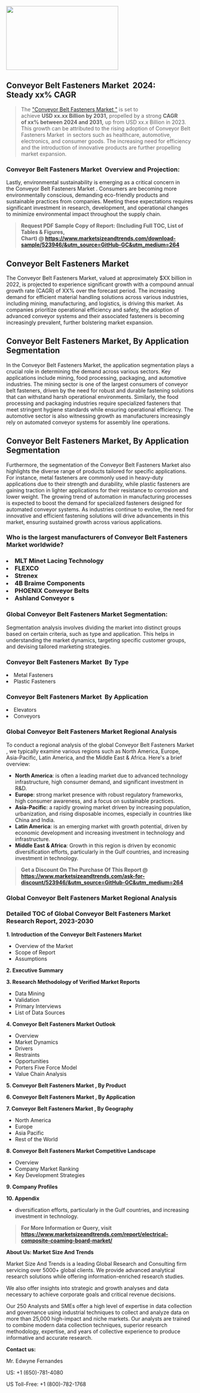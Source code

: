 <p><img class="alignnone size-medium wp-image-20088" src="https://ffe5etoiles.com/wp-content/uploads/2024/12/MST1-300x171.png" alt="" width="300" height="171" /></p><h2 id="ember46" class="ember-view reader-text-block__heading-2">Conveyor Belt Fasteners Market &nbsp;2024: Steady&nbsp;xx% CAGR</h2><blockquote id="ember47" class="ember-view reader-text-block__blockquote">The&nbsp;<a class="app-aware-link " href="https://www.marketsizeandtrends.com/download-sample/523946/&utm_source=GitHub-GC&utm_medium=264" target="_blank" data-test-app-aware-link="">"Conveyor Belt Fasteners Market "</a>&nbsp;is set to achieve&nbsp;<strong>USD&nbsp;xx.xx&nbsp;Billion by 2031,</strong>&nbsp;propelled by a strong&nbsp;<strong>CAGR of&nbsp;xx% between 2024 and 2031,</strong>&nbsp;up from USD xx.x Billion in 2023. This growth can be attributed to the rising adoption of&nbsp;Conveyor Belt Fasteners Market &nbsp;in sectors such as healthcare, automotive, electronics, and consumer goods. The increasing need for efficiency and the introduction of innovative products are further propelling market expansion.</blockquote><h3 id="ember48" class="ember-view reader-text-block__heading-3">Conveyor Belt Fasteners Market &nbsp;Overview and Projection:</h3><p id="ember49" class="ember-view reader-text-block__paragraph">Lastly, environmental sustainability is emerging as a critical concern in the&nbsp;Conveyor Belt Fasteners Market . Consumers are becoming more environmentally conscious, demanding eco-friendly products and sustainable practices from companies. Meeting these expectations requires significant investment in research, development, and operational changes to minimize environmental impact throughout the supply chain.</p><blockquote id="ember50" class="ember-view reader-text-block__blockquote"><strong>Request PDF Sample Copy of Report: (Including Full TOC, List of Tables &amp; Figures, Chart)&nbsp;@&nbsp;<strong><a href="https://www.marketsizeandtrends.com/download-sample/523946/&utm_source=GitHub-GC&utm_medium=264" target="_blank">https://www.marketsizeandtrends.com/download-sample/523946/&utm_source=GitHub-GC&utm_medium=264</a></strong></strong></blockquote><h3 class=""> <h2>Conveyor Belt Fasteners Market</h2><p>The Conveyor Belt Fasteners Market, valued at approximately $XX billion in 2022, is projected to experience significant growth with a compound annual growth rate (CAGR) of XX% over the forecast period. The increasing demand for efficient material handling solutions across various industries, including mining, manufacturing, and logistics, is driving this market. As companies prioritize operational efficiency and safety, the adoption of advanced conveyor systems and their associated fasteners is becoming increasingly prevalent, further bolstering market expansion.</p><h2>Conveyor Belt Fasteners Market, By Application Segmentation</h2><p>In the Conveyor Belt Fasteners Market, the application segmentation plays a crucial role in determining the demand across various sectors. Key applications include mining, food processing, packaging, and automotive industries. The mining sector is one of the largest consumers of conveyor belt fasteners, driven by the need for robust and durable fastening solutions that can withstand harsh operational environments. Similarly, the food processing and packaging industries require specialized fasteners that meet stringent hygiene standards while ensuring operational efficiency. The automotive sector is also witnessing growth as manufacturers increasingly rely on automated conveyor systems for assembly line operations.</p><h2>Conveyor Belt Fasteners Market, By Application Segmentation</h2><p>Furthermore, the segmentation of the Conveyor Belt Fasteners Market also highlights the diverse range of products tailored for specific applications. For instance, metal fasteners are commonly used in heavy-duty applications due to their strength and durability, while plastic fasteners are gaining traction in lighter applications for their resistance to corrosion and lower weight. The growing trend of automation in manufacturing processes is expected to boost the demand for specialized fasteners designed for automated conveyor systems. As industries continue to evolve, the need for innovative and efficient fastening solutions will drive advancements in this market, ensuring sustained growth across various applications.</p></h3><h3 id="" class="">Who is the largest manufacturers of&nbsp;Conveyor Belt Fasteners Market worldwide?</h3><h3 class=""></Li><Li>MLT Minet Lacing Technology</Li><Li> FLEXCO</Li><Li> Strenex</Li><Li> 4B Braime Components</Li><Li> PHOENIX Conveyor Belts</Li><Li> Ashland Conveyor s</h3><h3 id="ember53" class="ember-view reader-text-block__heading-3">Global&nbsp;Conveyor Belt Fasteners Market Segmentation:</h3><p id="ember54" class="ember-view reader-text-block__paragraph">Segmentation analysis involves dividing the market into distinct groups based on certain criteria, such as type and application. This helps in understanding the market dynamics, targeting specific customer groups, and devising tailored marketing strategies.</p><h3 id="" class="">Conveyor Belt Fasteners Market &nbsp;By Type</h3><p></Li><Li>Metal Fasteners</Li><Li> Plastic Fasteners</p><h3 id="" class="">Conveyor Belt Fasteners Market &nbsp;By Application</h3><p class=""></Li><Li>Elevators</Li><Li> Conveyors</p><h3 id="ember62" class="ember-view reader-text-block__heading-3">Global Conveyor Belt Fasteners Market Regional Analysis</h3><p id="ember63" class="ember-view reader-text-block__paragraph">To conduct a regional analysis of the global Conveyor Belt Fasteners Market , we typically examine various regions such as North America, Europe, Asia-Pacific, Latin America, and the Middle East &amp; Africa. Here's a brief overview:</p><ul><li><strong>North America</strong>: is often a leading market due to advanced technology infrastructure, high consumer demand, and significant investment in R&amp;D.</li><li><strong>Europe</strong>: strong market presence with robust regulatory frameworks, high consumer awareness, and a focus on sustainable practices.</li><li><strong>Asia-Pacific</strong>: a rapidly growing market driven by increasing population, urbanization, and rising disposable incomes, especially in countries like China and India.</li><li><strong>Latin America</strong>: is an emerging market with growth potential, driven by economic development and increasing investment in technology and infrastructure.</li><li><strong>Middle East &amp; Africa</strong>: Growth in this region is driven by economic diversification efforts, particularly in the Gulf countries, and increasing investment in technology.</li></ul><blockquote id="ember61" class="ember-view reader-text-block__blockquote"><strong>Get a Discount On The Purchase Of This Report @ <strong><a href="https://html-cleaner.com/" target="">https://www.marketsizeandtrends.com/ask-for-discount/523946/&utm_source=GitHub-GC&utm_medium=264</a></strong></strong></blockquote><h3 id="ember62" class="ember-view reader-text-block__heading-3">Global Conveyor Belt Fasteners Market Regional Analysis</h3><h3 id="" class="">Detailed TOC of Global Conveyor Belt Fasteners Market Research Report, 2023-2030</h3><p id="" class=""><strong>1. Introduction of the Conveyor Belt Fasteners Market </strong></p><ul><li>Overview of the Market</li><li>Scope of Report</li><li>Assumptions</li></ul><p id="" class=""><strong>2. Executive Summary</strong></p><p id="" class=""><strong>3. Research Methodology of Verified Market Reports</strong></p><ul><li>Data Mining</li><li>Validation</li><li>Primary Interviews</li><li>List of Data Sources</li></ul><p id="" class=""><strong>4. Conveyor Belt Fasteners Market Outlook</strong></p><ul><li>Overview</li><li>Market Dynamics</li><li>Drivers</li><li>Restraints</li><li>Opportunities</li><li>Porters Five Force Model</li><li>Value Chain Analysis</li></ul><p id="" class=""><strong>5. Conveyor Belt Fasteners Market , By Product</strong></p><p id="" class=""><strong>6. Conveyor Belt Fasteners Market , By Application</strong></p><p id="" class=""><strong>7. Conveyor Belt Fasteners Market , By Geography</strong></p><ul><li>North America</li><li>Europe</li><li>Asia Pacific</li><li>Rest of the World</li></ul><p id="" class=""><strong>8. Conveyor Belt Fasteners Market Competitive Landscape</strong></p><ul><li>Overview</li><li>Company Market Ranking</li><li>Key Development Strategies</li></ul><p id="" class=""><strong>9. Company Profiles</strong></p><p id="" class=""><strong>10. Appendix</strong></p><ul><li>diversification efforts, particularly in the Gulf countries, and increasing investment in technology.</li></ul><blockquote id="ember65" class="ember-view reader-text-block__blockquote"><strong>For More Information or Query, visit <strong><strong><a href="https://html-cleaner.com/" target="">https://www.marketsizeandtrends.com/report/electrical-composite-coaming-board-market/</a></strong></strong></strong></blockquote><p id="" class=""><strong>About Us: Market Size And Trends</strong></p><p id="" class="">Market Size And Trends is a leading Global Research and Consulting firm servicing over 5000+ global clients. We provide advanced analytical research solutions while offering information-enriched research studies.</p><p id="" class="">We also offer insights into strategic and growth analyses and data necessary to achieve corporate goals and critical revenue decisions.</p><p id="" class="">Our 250 Analysts and SMEs offer a high level of expertise in data collection and governance using industrial techniques to collect and analyze data on more than 25,000 high-impact and niche markets. Our analysts are trained to combine modern data collection techniques, superior research methodology, expertise, and years of collective experience to produce informative and accurate research.</p><p id="" class=""><strong>Contact us:</strong></p><p id="" class="">Mr. Edwyne Fernandes</p><p id="" class="">US: +1 (650)-781-4080</p><p id="" class="">US Toll-Free: +1 (800)-782-1768</p>

